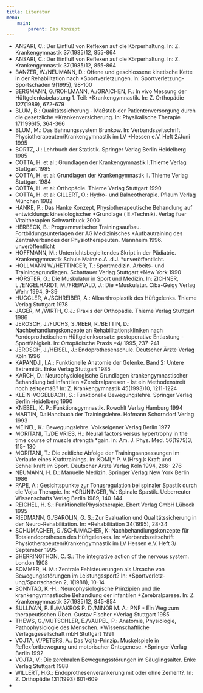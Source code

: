 ```yaml
---
title: Literatur
menu:
    main:
        parent: Das Konzept
---
```

  *  ANSARI, C.: Der Einfluß von Reflexen auf die Körperhaltung. In: Z. Krankengymnastik 37(1985)12, 855-864
  *  ANSARI, C.: Der Einfluß von Reflexen auf die Körperhaltung. In: Z. Krankengymnastik 37(1985)12, 855-864
  *  BANZER, W./NEUMANN, D.: Offene und geschlossene kinetische Kette in der Rehabilitation nach *Sportverletzungen. In: Sportverletzung-Sportschaden 9(1995), 98-100
  *  BERGMANN, G./ROHLMANN, A./GRAICHEN, F.: In vivo Messung der Hüftgelenksbelastung 1. Teil: *Krankengymnastik. In: Z. Orthopädie 127(1989), 672-679
  *  BLUM, B.: Qualitätssicherung - Maßstab der Patientenversorgung durch die gesetzliche *Krankenversicherung. In: Physikalische Therapie 17(1996)5, 364-366
  *  BLUM, M.: Das Bahnungssystem Brunkow. In: Verbandszeitschrift Physiotherapeuten/Krankengymnastik im LV *Hessen e.V. Heft 2/Juni 1995
  *  BORTZ, J.: Lehrbuch der Statistik. Springer Verlag Berlin Heidelberg 1985
  *  COTTA, H. et al : Grundlagen der Krankengymnastik I.Thieme Verlag Stuttgart 1985
  *  COTTA, H. et al: Grundlagen der Krankengymnastik II. Thieme Verlag Stuttgart 1984
  *  COTTA, H. et al: Orthopädie. Thieme Verlag Stuttgart 1990
  *  COTTA, H. et al: GILLERT, O.: Hydro- und Balneotherapie. Pflaum Verlag München 1982
  *  HANKE, P.: Das Hanke Konzept, Physiotherapeutische Behandlung auf entwicklungs kinesiologischer *Grundlage ( E.-Technik). Verlag fuer Vitaltherapien Schwartbuck 2000
  *  HERBECK, B.: Programmatischer Trainingsaufbau. Fortbildungsunterlagen der AG Medizinisches *Aufbautraining des Zentralverbandes der Physiotherapeuten. Mannheim 1996. unveröffentlicht
  *  HOFFMANN, M.: Unterrichtsbegleitendes Skript in der Pädiatrie. Krankengymnastik Schule Mainz o.A..d.J. *unveröffentlicht.
  *  HOLLMANN W./HETTINGER, T.: Sportmedizin. Arbeits- und Trainingsgrundlagen. Schattauer Verlag Stuttgart *New York 1990
  *  HÖRSTER, G.: Die Muskulatur in Sport und Medizin. In: ZICHNER, L./ENGELHARDT, M./FREIWALD, J.: Die *Muskulatur. Ciba-Geigy Verlag Wehr 1994, 9-39
  *  HUGGLER, A./SCHREIBER, A.: Alloarthroplastik des Hüftgelenks. Thieme Verlag Stuttgart 1978
  *  JÄGER, M./WIRTH, C.J.: Praxis der Orthopädie. Thieme Verlag Stuttgart 1986
  *  JEROSCH, J./FUCHS, S./REER, R./BETTIN, D.: Nachbehandlungskonzepte an Rehabilitationskliniken nach *endoprothetischem Hüftgelenksersatz: postoperative Entlastung - Sportfähigkeit. In: Ortopädische Praxis *4/ 1995, 237-241
  *  JEROSCH, J./HEISEL, J.: Endoprothesenschule. Deutscher Ärzte Verlag Köln 1996
  *  KAPANDJI, I.A.: Funktionelle Anatomie der Gelenke. Band 2: Untere Extremität. Enke Verlag Stuttgart 1985
  *  KARCH, D.: Neurophysiologische Grundlagen krankengymnastischer Behandlung bei infantilen *Zerebralparesen - Ist ein Methodenstreit noch zeitgemäß? In: Z. Krankengymnastik 45(1993)10, 1211-1224
  *  KLEIN-VOGELBACH, S.: Funktionelle Bewegungslehre. Springer Verlag Berlin Heidelberg 1990
  *  KNEBEL, K. P.: Funktionsgymnastik. Rowohlt Verlag Hamburg 1994
  *  MARTIN, D.: Handbuch der Trainingslehre. Hofmann Schorndorf Verlag 1993
  *  MEINEL, K.: Bewegungslehre. Volkseigener Verlag Berlin 1977
  *  MORITANI, T./DE VRIES, H.: Neural factors versus hypertrophy in the time course of muscle strength *gain. In: Am. J. Phys. Med. 56(1979)3, 115- 130
  *  MORITANI, T.: Die zeitliche Abfolge der Trainingsanpassungen im Verlaufe eines Krafttrainings. In: KOMI,* P. V.(Hrsg.): Kraft und Schnellkraft im Sport. Deutscher Ärzte Verlag Köln 1994, 266- 276
  *  NEUMANN, H. D.: Manuelle Medizin. Springer Verlag New York Berlin 1986
  *  PAPE, A.: Gesichtspunkte zur Tonusregulation bei spinaler Spastik durch die Vojta Therapie. In: *GRÜNINGER, W.: Spinale Spastik. Ueberreuter Wissenschafts Verlag Berlin 1989, 140-144
  *  REICHEL, H. S.: FunktionellePhysiotherapie. Ebert Verlag GmbH Lübeck 1995
  *  RIEDMANN, G./BAROLIN, G. S.: Zur Evaluation und Qualitätssicherung in der Neuro-Rehabilitation. In: *Rehabilitation 34(1995), 28-34
  *  SCHUMACHER, G./SCHUMACHER, K: Nachbehandlungskonzepte für Totalendoprothesen des Hüftgelenkes. In: *Verbandszeitschrift Physiotherapeuten/Krankengymnastik im LV Hessen e.V. Heft 3/ September 1995
  *  SHERRINGTHON, C. S.: The integrative action of the nervous system. London 1908
  *  SOMMER, H. M.: Zentrale Fehlsteuerungen als Ursache von Bewegungsstörungen im Leistungssport? In: *Sportverletz-ung/Sportschaden 2, 1(1988), 10-14
  *  SONNTAG, K.-H.: Neurophysiologische Prinzipien und die krankengymnastische Behandlung der infantilen *Zerebralparese. In: Z. Krankengymnastik 37(1985)12, 845-854
  *  SULLIVAN, P. E./MAKROS P. D./MINOR  M. A.: PNF - Ein Weg zum therapeutischen Üben. Gustav Fischer *Verlag Stuttgart 1985
  *  THEWS, G./MUTSCHLER, E./VAUPEL, P.: Anatomie, Physiologie, Pathophysiologie des Menschen. *Wissenschaftliche Verlagsgesellschaft mbH Stuttgart 1991
  *  VOJTA, V./PETERS, A.: Das Vojta-Prinzip. Muskelspiele in Reflexfortbewegung und motorischer Ontogenese. *Springer Verlag Berlin 1992
  *  VOJTA, V.: Die zerebralen Bewegungsstörungen im Säuglingsalter. Enke Verlag Stuttgart 1988
  *  WILLERT, H.G.: Endoprothesenverankerung mit oder ohne Zement?. In: Z. Orthopädie 131(1993) 601-609
*